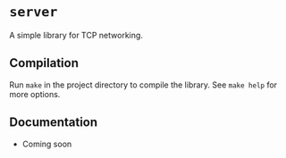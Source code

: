 # `server`

A simple library for TCP networking.

## Compilation

Run `make` in the project directory to compile the library. See `make help`
for more options.

## Documentation

- Coming soon

